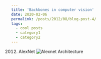 ```yaml
---
title: 'Backbones in computer vision'
date: 2020-02-06
permalink: /posts/2012/08/blog-post-4/
tags:
  - cool posts
  - category1
  - category2
---
```


2012. AlexNet
![Alexnet Architecture](https://github.com/Robert-BoMiao/Robert-BoMiao.github.io/images/blog_images/alexnet.png)

